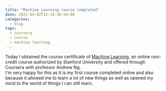 ```yaml
---
title: "Machine Learning course completed"
date: 2021-04-02T15:34:30-04:00
categories:
  - blog
tags:
  - coursera
  - course
  - machine learning
---
```


Today I obtained the course certificate of [Machine Learning](https://coursera.org/share/028a7af02a26042b748be4eef38439fe),  an online non-credit course authorized by Stanford University and offered through Coursera with professor Andrew Ng.    
I'm very happy for this as it is my first course completed online and also because it allowed me to learn a lot of new things as well as opened my mind to the world of things I can still learn.
